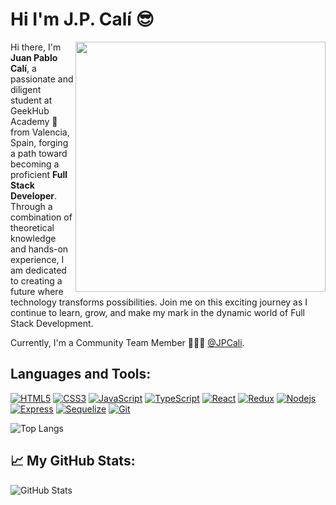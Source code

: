 <h1>Hi I'm J.P. Calí 😎</h1>
<img align="right" src="https://media1.giphy.com/media/13HgwGsXF0aiGY/giphy.gif" width="400" />


<div>
<p>Hi there, I'm <strong>Juan Pablo Calí</strong>, a passionate and diligent student at GeekHub Academy 🚀 from Valencia, Spain, forging a path toward becoming a proficient <strong>Full Stack Developer</strong>. Through a combination of theoretical knowledge and hands-on experience, I am dedicated to creating a future where technology transforms possibilities. Join me on this exciting journey as I continue to learn, grow, and make my mark in the dynamic world of Full Stack Development.</p>
</div>

Currently, I'm a Community Team Member 🙍🏽‍♂️ [@JPCali](https://github.com/JPCali).



<h2>Languages and Tools:</h2> 

[![HTML5](https://img.shields.io/badge/-HTML5-E34F26?style=flat&logo=html5&logoColor=white&link=https://github.com/annahico)](https://github.com/annahico) 
[![CSS3](https://img.shields.io/badge/-CSS3-1572B6?style=flat&logo=css3&link=https://github.com/annahico)](https://github.com/annahico) 
[![JavaScript](https://img.shields.io/badge/-JavaScript-black?style=flat&logo=javascript&link=https://github.com/annahico)](https://github.com/annahico) 
[![TypeScript](https://img.shields.io/badge/-TypeScript-black?style=flat&logo=TypeScript&link=https://github.com/annahico)](https://github.com/annahico) 
[![React](https://img.shields.io/badge/-React-black?style=flat&logo=react&link=https://github.com/annahico)](https://github.com/annahico)
[![Redux](https://img.shields.io/badge/-Reduxt-black?style=flat&logo=redux&link=https://github.com/annahico)](https://github.com/annahico)
[![Nodejs](https://img.shields.io/badge/-Nodejs-green?style=flat&logo=Node.js&link=https://github.com/annahico)](https://github.com/annahico)
[![Express](https://img.shields.io/badge/-Express-green?style=flat&logo=Express&link=https://github.com/annahico)](https://github.com/annahico)
[![Sequelize](https://img.shields.io/badge/-Sequelize-green?style=flat&logo=Sequuelize&link=https://github.com/annahico)](https://github.com/annahico)
[![Git](https://img.shields.io/badge/-Git-black?style=flat&logo=git&link=https://github.com/annahico)](https://github.com/annahico) 

![Top Langs](https://github-readme-stats.vercel.app/api/top-langs/?username=annahico&size_weight=0.5&count_weight=0.5)

<h2>📈 My GitHub Stats:</h2>
<p><img src="link to stats" alt="GitHub Stats"></p>
